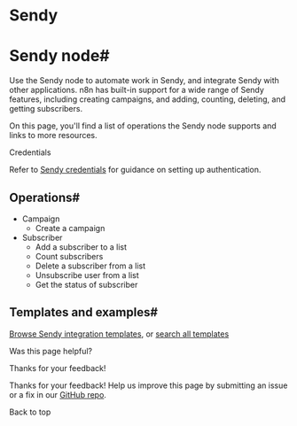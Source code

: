 # Sendy

[ ](https://github.com/n8n-io/n8n-docs/edit/main/docs/integrations/builtin/app-nodes/n8n-nodes-base.sendy.md "Edit this page")

# Sendy node#

Use the Sendy node to automate work in Sendy, and integrate Sendy with other applications. n8n has built-in support for a wide range of Sendy features, including creating campaigns, and adding, counting, deleting, and getting subscribers.

On this page, you'll find a list of operations the Sendy node supports and links to more resources.

Credentials

Refer to [Sendy credentials](../../credentials/sendy/) for guidance on setting up authentication. 

## Operations#

  * Campaign
    * Create a campaign
  * Subscriber
    * Add a subscriber to a list
    * Count subscribers
    * Delete a subscriber from a list
    * Unsubscribe user from a list
    * Get the status of subscriber



## Templates and examples#

[Browse Sendy integration templates](https://n8n.io/integrations/sendy/), or [search all templates](https://n8n.io/workflows/)

Was this page helpful? 

Thanks for your feedback! 

Thanks for your feedback! Help us improve this page by submitting an issue or a fix in our [GitHub repo](https://github.com/n8n-io/n8n-docs). 

Back to top 
